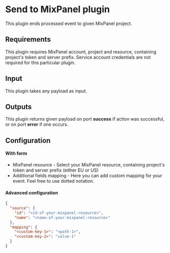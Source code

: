 # Send to MixPanel plugin

This plugin ends processed event to given MixPanel project.

## Requirements
This plugin requires MixPanel account, project and resource, containing project's token
and server prefix. Service account credentials are not required for this particular plugin.


## Input
This plugin takes any payload as input.

## Outputs
This plugin returns given payload on port **success** if action was successful, or on
port **error** if one occurs.

## Configuration

#### With form
- MixPanel resource - Select your MixPanel resource, containing project's token and server
  prefix (either EU or US)
- Additional fields mapping - Here you can add custom mapping for your event. Feel free to use dotted
  notation.

#### Advanced configuration
```json
{
  "source": {
    "id": "<id-of-your-mixpanel-resource>",
    "name": "<name-of-your-mixpanel-resource>"
  },
  "mapping": {
    "<custom-key-1>": "<path-1>",
    "<custom-key-2>": "value-1"
  }
}
```